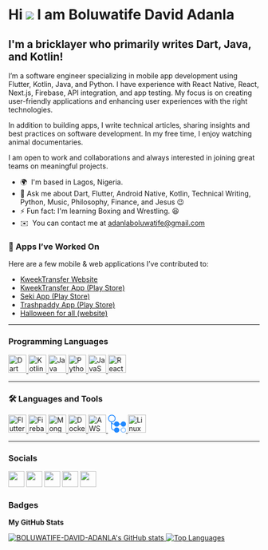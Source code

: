 Hi ![](https://user-images.githubusercontent.com/18350557/176309783-0785949b-9127-417c-8b55-ab5a4333674e.gif) I am Boluwatife David Adanla 
===========================================================================================================================================

I'm a bricklayer who primarily writes Dart, Java, and Kotlin!
-------------------------------------------------------------------------------------

I’m a software engineer specializing in mobile app development using Flutter, Kotlin, Java, and Python. I have experience with React Native, React, Next.js, Firebase, API integration, and app testing. My focus is on creating user-friendly applications and enhancing user experiences with the right technologies.

In addition to building apps, I write technical articles, sharing insights and best practices on software development. In my free time, I enjoy watching animal documentaries.

I am open to work and collaborations and always interested in joining great teams on meaningful projects.

* 🌍  I'm based in Lagos, Nigeria.
*  💬 Ask me about Dart, Flutter, Android Native, Kotlin, Technical Writing, Python, Music, Philosophy, Finance, and Jesus 😉
* ⚡ Fun fact: I'm learning Boxing and Wrestling. 😆
*  ✉️  You can contact me at [adanlaboluwatife@gmail.com](mailto:adanlaboluwatife@gmail.com)

### 📱 Apps I’ve Worked On

Here are a few mobile & web applications I’ve contributed to:

- [KweekTransfer Website](https://kweektransfer.com/)
- [KweekTransfer App (Play Store)](https://play.google.com/store/apps/details?id=com.kweektransfer&hl=en&pli=1)
- [Seki App (Play Store)](https://play.google.com/store/apps/details?id=com.wiseki.sekiapp&hl=en)
- [Trashpaddy App (Play Store)](https://play.google.com/store/apps/details?id=ng.trashit.app&hl=en)
- [Halloween for all (website)](https://halloween-webpage.vercel.app/)

---

### Programming Languages 

<p align="left">
<a href="https://dart.dev/" target="_blank" rel="noreferrer">
  <img src="https://raw.githubusercontent.com/danielcranney/readme-generator/main/public/icons/skills/dart-colored.svg" width="36" height="36" alt="Dart" />
</a>
<a href="https://kotlinlang.org/" target="_blank" rel="noreferrer">
  <img src="https://raw.githubusercontent.com/danielcranney/readme-generator/main/public/icons/skills/kotlin-colored.svg" width="36" height="36" alt="Kotlin" />
</a>
<a href="https://www.oracle.com/java/" target="_blank" rel="noreferrer">
  <img src="https://raw.githubusercontent.com/danielcranney/readme-generator/main/public/icons/skills/java-colored.svg" width="36" height="36" alt="Java" />
</a>
<a href="https://www.python.org/" target="_blank" rel="noreferrer">
  <img src="https://raw.githubusercontent.com/danielcranney/readme-generator/main/public/icons/skills/python-colored.svg" width="36" height="36" alt="Python" />
</a>
<a href="https://developer.mozilla.org/en-US/docs/Web/JavaScript" target="_blank" rel="noreferrer">
  <img src="https://raw.githubusercontent.com/danielcranney/readme-generator/main/public/icons/skills/javascript-colored.svg" width="36" height="36" alt="JavaScript" />
</a>
<a href="https://react.dev/" target="_blank" rel="noreferrer">
  <img src="https://raw.githubusercontent.com/danielcranney/readme-generator/main/public/icons/skills/react-colored.svg" width="36" height="36" alt="React" />
</a>
</p>

---

### :hammer_and_wrench: Languages and Tools

<p align="left">
<a href="https://flutter.dev/" target="_blank" rel="noreferrer">
  <img src="https://raw.githubusercontent.com/danielcranney/readme-generator/main/public/icons/skills/flutter-colored.svg" width="36" height="36" alt="Flutter" />
</a>
<a href="https://firebase.google.com/" target="_blank" rel="noreferrer">
  <img src="https://raw.githubusercontent.com/danielcranney/readme-generator/main/public/icons/skills/firebase-colored.svg" width="36" height="36" alt="Firebase" />
</a>
<a href="https://www.mongodb.com/" target="_blank" rel="noreferrer">
  <img src="https://raw.githubusercontent.com/danielcranney/readme-generator/main/public/icons/skills/mongodb-colored.svg" width="36" height="36" alt="MongoDB" />
</a>
<a href="https://www.docker.com/" target="_blank" rel="noreferrer">
  <img src="https://raw.githubusercontent.com/danielcranney/readme-generator/main/public/icons/skills/docker-colored.svg" width="36" height="36" alt="Docker" />
</a>
<a href="https://aws.amazon.com/" target="_blank" rel="noreferrer">
  <img src="https://raw.githubusercontent.com/danielcranney/readme-generator/main/public/icons/skills/aws-colored.svg" width="36" height="36" alt="AWS" />
</a>
<a href="https://github.com/features/actions" target="_blank" rel="noreferrer">
  <svg xmlns="http://www.w3.org/2000/svg" viewBox="0 0 128 128" width="36" height="36">
    <path fill="#2088ff" d="M26.666 0C11.97 0 0 11.97 0 26.666c0 12.87 9.181 23.651 21.334 26.13v37.87c0 11.77 9.68 21.334 21.332 21.334h.195c1.302 9.023 9.1 16 18.473 16C71.612 128 80 119.612 80 109.334s-8.388-18.668-18.666-18.668c-9.372 0-17.17 6.977-18.473 16h-.195c-8.737 0-16-7.152-16-16V63.779a18.514 18.514 0 0 0 13.24 5.555h2.955c1.303 9.023 9.1 16 18.473 16 9.372 0 17.169-6.977 18.47-16h11.057c1.303 9.023 9.1 16 18.473 16 10.278 0 18.666-8.39 18.666-18.668C128 56.388 119.612 48 109.334 48c-9.373 0-17.171 6.977-18.473 16H79.805c-1.301-9.023-9.098-16-18.471-16s-17.171 6.977-18.473 16h-2.955c-6.433 0-11.793-4.589-12.988-10.672 14.58-.136 26.416-12.05 26.416-26.662C53.334 11.97 41.362 0 26.666 0zm0 5.334A21.292 21.292 0 0 1 48 26.666 21.294 21.294 0 0 1 26.666 48 21.292 21.292 0 0 1 5.334 26.666 21.29 21.29 0 0 1 26.666 5.334z"/>
    <path fill="#79b8ff" d="M109.334 90.666c-9.383 0-17.188 6.993-18.477 16.031a2.667 2.667 0 0 0-.265-.011l-2.7.09a2.667 2.667 0 0 0-2.578 2.751 2.667 2.667 0 0 0 2.752 2.578l2.7-.087a2.667 2.667 0 0 0 .097-.006C92.17 121.029 99.965 128 109.334 128c10.278 0 18.666-8.388 18.666-18.666s-8.388-18.668-18.666-18.668zm0 5.334a13.293 13.293 0 0 1 13.332 13.334 13.29 13.29 0 0 1-13.332 13.332A13.293 13.293 0 0 1 96 109.334 13.294 13.294 0 0 1 109.334 96z"/>
  </svg>
</a>

<a href="https://www.linux.org/" target="_blank" rel="noreferrer">
  <img src="https://raw.githubusercontent.com/danielcranney/readme-generator/main/public/icons/skills/linux-colored.svg" width="36" height="36" alt="Linux" />
</a>
</p>

---


### Socials

<p align="left"> <a href="https://discord.com/users/syn_zyro" target="_blank" rel="noreferrer"><img src="https://raw.githubusercontent.com/danielcranney/readme-generator/main/public/icons/socials/discord.svg" width="32" height="32" /></a> <a href="https://www.github.com/Marvyoha" target="_blank" rel="noreferrer"><img src="https://raw.githubusercontent.com/danielcranney/readme-generator/main/public/icons/socials/github.svg" width="32" height="32" /></a> <a href="http://www.instagram.com/crison_marvy" target="_blank" rel="noreferrer"><img src="https://raw.githubusercontent.com/danielcranney/readme-generator/main/public/icons/socials/instagram.svg" width="32" height="32" /></a> <a href="https://www.stackoverflow.com/users/marvy" target="_blank" rel="noreferrer"><img src="https://raw.githubusercontent.com/danielcranney/readme-generator/main/public/icons/socials/stackoverflow.svg" width="32" height="32" /></a> <a href="https://www.twitter.com/crisonmarvy" target="_blank" rel="noreferrer"><img src="https://raw.githubusercontent.com/danielcranney/readme-generator/main/public/icons/socials/twitter.svg" width="32" height="32" /></a></p>

### Badges

<b>My GitHub Stats</b>

<a href="http://www.github.com/BOLUWATIFE-DAVID-ADANLA">
  <img src="https://github-readme-stats.vercel.app/api?username=BOLUWATIFE-DAVID-ADANLA&show_icons=true&hide=&count_private=true&title_color=ef4444&text_color=ffffff&icon_color=ef4444&bg_color=000000&hide_border=true&show_icons=true" alt="BOLUWATIFE-DAVID-ADANLA's GitHub stats" />
</a>


<a href="https://github.com/BOLUWATIFE-DAVID-ADANLA" align="left">
  <img src="https://github-readme-stats.vercel.app/api/top-langs/?username=BOLUWATIFE-DAVID-ADANLA&langs_count=10&title_color=ef4444&text_color=ffffff&icon_color=ef4444&bg_color=000000&hide_border=true&locale=en&custom_title=Top%20Languages" alt="Top Languages" />
</a>

